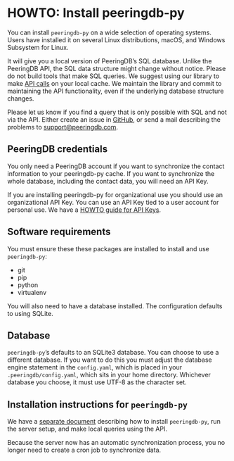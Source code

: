 # HOWTO: Install peeringdb-py

You can install `peeringdb-py` on a wide selection of operating systems. Users have installed it on several Linux distributions, macOS, and Windows Subsystem for Linux.

It will give you a local version of PeeringDB’s SQL database. Unlike the PeeringDB API, the SQL data structure might change without notice. Please do not build tools that make SQL queries. We suggest using our library to make [API calls](https://docs.peeringdb.com/api_specs/) on your local cache. We maintain the library and commit to maintaining the API functionality, even if the underlying database structure changes.

Please let us know if you find a query that is only possible with SQL and not via the API. Either create an issue in [GitHub](https://github.com/peeringdb/peeringdb/issues), or send a mail describing the problems to [support@peeringdb.com](mailto:support@peeringdb.com).

## PeeringDB credentials

You only need a PeeringDB account if you want to synchronize the contact information to your peeringdb-py cache. If you want to synchronize the whole database, including the contact data, you will need an API Key.

If you are installing peeringdb-py for organizational use you should use an organizational API Key. You can use an API Key tied to a user account for personal use. We have a [HOWTO guide for API Keys](/howto/api_keys/).

## Software requirements

You must ensure these these packages are installed to install and use `peeringdb-py`:
- git
- pip
- python
- virtualenv

You will also need to have a database installed. The configuration defaults to using SQLite.

## Database

`peeringdb-py`’s defaults to an SQLite3 database. You can choose to use a different database. If you want to do this you must adjust the database engine statement in the `config.yaml`, which is placed in your `.peeringdb/config.yaml`, which sits in your home directory. Whichever database you choose, it must use UTF-8 as the character set.

## Installation instructions for `peeringdb-py`

We have a [separate document](https://github.com/peeringdb/peeringdb-py/blob/master/docs/local_server.md) describing how to install `peeringdb-py`, run the server setup, and make local queries using the API. 

Because the server now has an automatic synchronization process, you no longer need to create a cron job to synchronize data.
